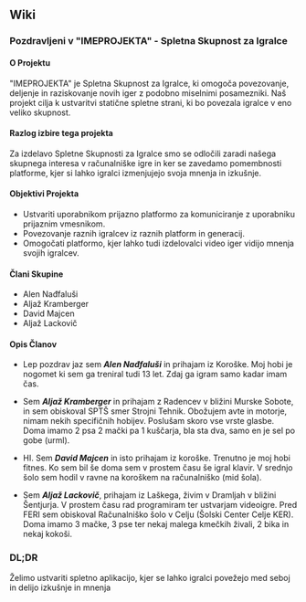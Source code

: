 ## **Wiki**
### **Pozdravljeni v "IMEPROJEKTA" - Spletna Skupnost za Igralce**
#### **O Projektu**
"IMEPROJEKTA" je Spletna Skupnost za Igralce, ki omogoča povezovanje, deljenje in raziskovanje novih iger z podobno miselnimi posamezniki. Naš projekt cilja k ustvaritvi statične spletne strani, ki bo povezala igralce v eno veliko skupnost.
#### **Razlog izbire tega projekta**
Za izdelavo Spletne Skupnosti za Igralce smo se odločili zaradi našega skupnega interesa v računalniške igre in ker se zavedamo pomembnosti platforme, kjer si lahko igralci izmenjujejo svoja mnenja in izkušnje.
#### **Objektivi Projekta**
+ Ustvariti uporabnikom prijazno platformo za komuniciranje z uporabniku prijaznim vmesnikom.
+ Povezovanje raznih igralcev iz raznih platform in generacij.
+ Omogočati platformo, kjer lahko tudi izdelovalci video iger vidijo mnenja svojih igralcev. 
#### **Člani Skupine**
+ Alen Nađfaluši
+ Aljaž Kramberger
+ David Majcen
+ Aljaž Lackovič
#### **Opis Članov**
+ Lep pozdrav jaz sem ***Alen Nađfaluši*** in prihajam iz Koroške. Moj hobi je nogomet ki sem ga treniral tudi 13 let. Zdaj ga igram samo kadar imam čas.

+ Sem ***Aljaž Kramberger*** in prihajam z Radencev v bližini Murske Sobote, in sem obiskoval SPTŠ smer Strojni Tehnik. Obožujem avte in motorje, nimam nekih specifičnih hobijev. Poslušam skoro vse vrste glasbe. Doma imamo 2 psa 2 mački pa 1 kuščarja, bla sta dva, samo en je sel po gobe (urml). 

+ HI. Sem ***David Majcen*** in isto prihajam iz koroške. Trenutno je moj hobi fitnes. Ko sem bil še doma sem v prostem času še igral klavir. V srednjo šolo sem hodil v ravne na koroškem na računalniško (mid šola).

+ Sem ***Aljaž Lackovič***, prihajam iz Laškega, živim v Dramljah v bližini Šentjurja. V prostem času rad programiram ter ustvarjam videoigre. Pred FERI sem obiskoval Računalniško šolo v Celju (Šolski Center Celje KER). Doma imamo 3 mačke, 3 pse ter nekaj malega kmečkih živali, 2 bika in nekaj kokoši.
### **DL;DR**
Želimo ustvariti spletno aplikacijo, kjer se lahko igralci povežejo med seboj in delijo izkušnje in mnenja


